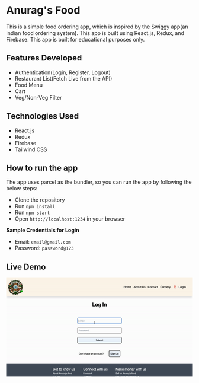# Anurag's Food

This is a simple food ordering app, which is inspired by the Swiggy app(an indian food ordering system). This app is built using React.js, Redux, and Firebase. This app is built for educational purposes only.

## Features Developed

- Authentication(Login, Register, Logout)
- Restaurant List(Fetch Live from the API)
- Food Menu
- Cart
- Veg/Non-Veg Filter

## Technologies Used

- React.js
- Redux
- Firebase
- Tailwind CSS

## How to run the app

The app uses parcel as the bundler, so you can run the app by following the below steps:

- Clone the repository
- Run `npm install`
- Run `npm start`
- Open `http://localhost:1234` in your browser

**Sample Credentials for Login**

* Email: `email@gmail.com`
* Password: `password@123`

## Live Demo

![](https://github.com/AnuragAnalog/namaskaram-react/blob/main/demo.gif)
<!-- ![[!Anurag's Food](https://img.youtube.com/vi/eX74nIEQGww/maxresdefault.jpg)](https://www.youtube.com/watch?v=eX74nIEQGww) -->

